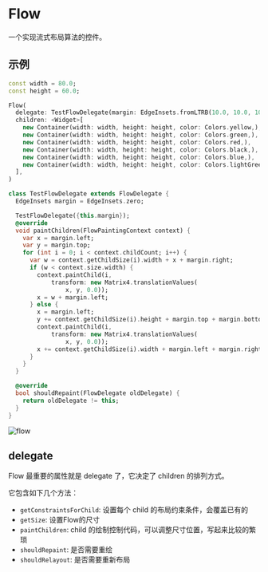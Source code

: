 # Flow

一个实现流式布局算法的控件。

## 示例

```dart
const width = 80.0;
const height = 60.0;

Flow(
  delegate: TestFlowDelegate(margin: EdgeInsets.fromLTRB(10.0, 10.0, 10.0, 10.0)),
  children: <Widget>[
    new Container(width: width, height: height, color: Colors.yellow,),
    new Container(width: width, height: height, color: Colors.green,),
    new Container(width: width, height: height, color: Colors.red,),
    new Container(width: width, height: height, color: Colors.black,),
    new Container(width: width, height: height, color: Colors.blue,),
    new Container(width: width, height: height, color: Colors.lightGreenAccent,),
  ],
)

class TestFlowDelegate extends FlowDelegate {
  EdgeInsets margin = EdgeInsets.zero;

  TestFlowDelegate({this.margin});
  @override
  void paintChildren(FlowPaintingContext context) {
    var x = margin.left;
    var y = margin.top;
    for (int i = 0; i < context.childCount; i++) {
      var w = context.getChildSize(i).width + x + margin.right;
      if (w < context.size.width) {
        context.paintChild(i,
            transform: new Matrix4.translationValues(
                x, y, 0.0));
        x = w + margin.left;
      } else {
        x = margin.left;
        y += context.getChildSize(i).height + margin.top + margin.bottom;
        context.paintChild(i,
            transform: new Matrix4.translationValues(
                x, y, 0.0));
        x += context.getChildSize(i).width + margin.left + margin.right;
      }
    }
  }

  @override
  bool shouldRepaint(FlowDelegate oldDelegate) {
    return oldDelegate != this;
  }
}
```

![flow](https://i.imgur.com/iT5MemW.png)

## delegate

Flow 最重要的属性就是 delegate 了，它决定了 children 的排列方式。

它包含如下几个方法：

* `getConstraintsForChild`: 设置每个 child 的布局约束条件，会覆盖已有的
* `getSize`: 设置Flow的尺寸
* `paintChildren`: child 的绘制控制代码，可以调整尺寸位置，写起来比较的繁琐
* `shouldRepaint`: 是否需要重绘
* `shouldRelayout`: 是否需要重新布局
